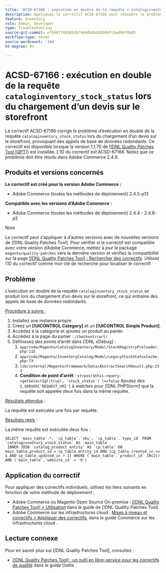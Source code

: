 ```yaml
---
title: 'ACSD-67166 : exécution en double de la requête « cataloginventory_stock_status » lors du chargement d’un devis sur le storefront'
description: Appliquez le correctif ACSD-67166 pour résoudre le problème d’Adobe Commerce où l’exécution en double de la requête « cataloginventory_stock_status » se produit lors du chargement d’un devis sur le storefront, ce qui entraîne des appels de base de données redondants.
feature: Inventory
role: Admin, Developer
type: Troubleshooting
source-git-commit: ef596770b58528f9dddb4bd1650d7cbed0bf0b95
workflow-type: tm+mt
source-wordcount: '344'
ht-degree: 0%

---
```



# ACSD-67166 : exécution en double de la requête `cataloginventory_stock_status` lors du chargement d’un devis sur le storefront

Le correctif ACSD-67166 corrige le problème d’exécution en double de la requête `cataloginventory_stock_status` lors du chargement d’un devis sur le storefront, provoquant des appels de base de données redondants. Ce correctif est disponible lorsque la version 1.1.70 de [[!DNL Quality Patches Tool (QPT)]](/help/tools/quality-patches-tool/quality-patches-tool-to-self-serve-quality-patches.md) est installée. L’ID du correctif est ACSD-67166. Notez que ce problème doit être résolu dans Adobe Commerce 2.4.9.

## Produits et versions concernés

**Le correctif est créé pour la version Adobe Commerce :**

* Adobe Commerce (toutes les méthodes de déploiement) 2.4.5-p13

**Compatible avec les versions d’Adobe Commerce :**

* Adobe Commerce (toutes les méthodes de déploiement) 2.4.4 - 2.4.8-p2

>[!NOTE]
>
>Le correctif peut s’appliquer à d’autres versions avec de nouvelles versions de [!DNL Quality Patches Tool]. Pour vérifier si le correctif est compatible avec votre version d’Adobe Commerce, mettez à jour le package `magento/quality-patches` vers la dernière version et vérifiez la compatibilité sur la page [[!DNL Quality Patches Tool] : Rechercher des correctifs](https://experienceleague.adobe.com/tools/commerce-quality-patches/index.html?lang=fr). Utilisez l’ID du correctif comme mot-clé de recherche pour localiser le correctif.

## Problème

L’exécution en double de la requête `cataloginventory_stock_status` se produit lors du chargement d’un devis sur le storefront, ce qui entraîne des appels de base de données redondants.

<u>Procédure à suivre </u> :

1. Installez une instance propre.
1. Créez un **[!UICONTROL Category]** et un **[!UICONTROL Simple Product]**.
1. Accédez à la catégorie et ajoutez un produit au panier.
1. Accédez à la page du panier : `/checkout/cart/`
1. Définissez des points d’arrêt dans [!DNL xDebug] :
   1. `app/code/Magento/CatalogInventory/Model/StockRegistryPreloader.php:115`
   1. `app/code/Magento/InventoryCatalog/Model/LegacyStockStatusCache.php:73`
   1. `lib/internal/Magento/Framework/Data/AbstractSearchResult.php:233`
   1. **Condition de point d’arrêt** : `strpos($this->query->getSelectSql(true), 'stock_status') !==false`
Ajoutez des `$_SERVER['REQUEST_URI']` à *watches* pour [!DNL PHPStorm] que la requête soit appelée deux fois dans la même requête.

<u>Résultats attendus</u> :

La requête est exécutée une fois par requête.

<u>Résultats réels</u> :

La même requête est exécutée deux fois :

```
SELECT `main_table`.*, `cp_table`.`sku`, `cp_table`.`type_id` FROM `cataloginventory_stock_status` AS `main_table`
 INNER JOIN `catalog_product_entity` AS `cp_table` ON main_table.product_id = cp_table.entity_id AND (cp_table.created_in <= 1 AND cp_table.updated_in > 1) WHERE (`main_table`.`product_id` IN(2)) AND (`main_table`.`website_id` = '0') 
```

## Application du correctif

Pour appliquer des correctifs individuels, utilisez les liens suivants en fonction de votre méthode de déploiement :

* Adobe Commerce ou Magento Open Source On-premise : [[!DNL Quality Patches Tool] > Utilisation](/help/tools/quality-patches-tool/usage.md) dans le guide de [!DNL Quality Patches Tool]
* Adobe Commerce sur les infrastructures cloud : [&#x200B; Mises à niveau et correctifs > Appliquer des correctifs &#x200B;](https://experienceleague.adobe.com/docs/commerce-cloud-service/user-guide/develop/upgrade/apply-patches.html?lang=fr) dans le guide Commerce sur les infrastructures cloud .

## Lecture connexe

Pour en savoir plus sur [!DNL Quality Patches Tool], consultez :

* [[!DNL Quality Patches Tool] : un outil en libre-service pour les correctifs de qualité](/help/tools/quality-patches-tool/quality-patches-tool-to-self-serve-quality-patches.md) dans le guide Outils .
